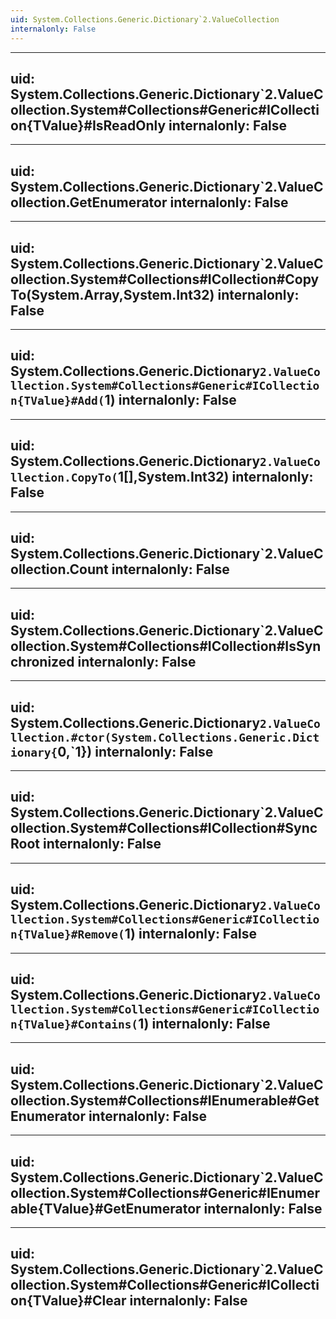 ```yaml
---
uid: System.Collections.Generic.Dictionary`2.ValueCollection
internalonly: False
---
```


---
uid: System.Collections.Generic.Dictionary`2.ValueCollection.System#Collections#Generic#ICollection{TValue}#IsReadOnly
internalonly: False
---

---
uid: System.Collections.Generic.Dictionary`2.ValueCollection.GetEnumerator
internalonly: False
---

---
uid: System.Collections.Generic.Dictionary`2.ValueCollection.System#Collections#ICollection#CopyTo(System.Array,System.Int32)
internalonly: False
---

---
uid: System.Collections.Generic.Dictionary`2.ValueCollection.System#Collections#Generic#ICollection{TValue}#Add(`1)
internalonly: False
---

---
uid: System.Collections.Generic.Dictionary`2.ValueCollection.CopyTo(`1[],System.Int32)
internalonly: False
---

---
uid: System.Collections.Generic.Dictionary`2.ValueCollection.Count
internalonly: False
---

---
uid: System.Collections.Generic.Dictionary`2.ValueCollection.System#Collections#ICollection#IsSynchronized
internalonly: False
---

---
uid: System.Collections.Generic.Dictionary`2.ValueCollection.#ctor(System.Collections.Generic.Dictionary{`0,`1})
internalonly: False
---

---
uid: System.Collections.Generic.Dictionary`2.ValueCollection.System#Collections#ICollection#SyncRoot
internalonly: False
---

---
uid: System.Collections.Generic.Dictionary`2.ValueCollection.System#Collections#Generic#ICollection{TValue}#Remove(`1)
internalonly: False
---

---
uid: System.Collections.Generic.Dictionary`2.ValueCollection.System#Collections#Generic#ICollection{TValue}#Contains(`1)
internalonly: False
---

---
uid: System.Collections.Generic.Dictionary`2.ValueCollection.System#Collections#IEnumerable#GetEnumerator
internalonly: False
---

---
uid: System.Collections.Generic.Dictionary`2.ValueCollection.System#Collections#Generic#IEnumerable{TValue}#GetEnumerator
internalonly: False
---

---
uid: System.Collections.Generic.Dictionary`2.ValueCollection.System#Collections#Generic#ICollection{TValue}#Clear
internalonly: False
---
